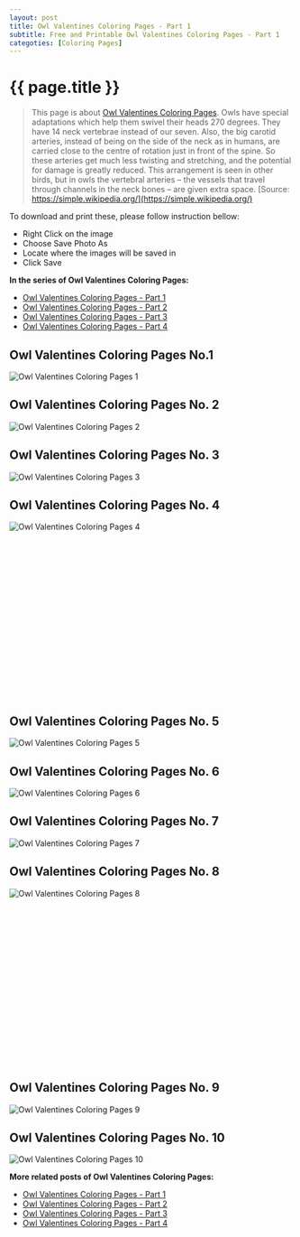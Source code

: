 ```yaml
---
layout: post
title: Owl Valentines Coloring Pages - Part 1
subtitle: Free and Printable Owl Valentines Coloring Pages - Part 1
categoties: [Coloring Pages]
---
```

{{ page.title }}
================
> This page is about [Owl Valentines Coloring Pages](https://freecoloringpages.github.io/). Owls have special adaptations which help them swivel their heads 270 degrees. They have 14 neck vertebrae instead of our seven. Also, the big carotid arteries, instead of being on the side of the neck as in humans, are carried close to the centre of rotation just in front of the spine. So these arteries get much less twisting and stretching, and the potential for damage is greatly reduced. This arrangement is seen in other birds, but in owls the vertebral arteries – the vessels that travel through channels in the neck bones – are given extra space. [Source: https://simple.wikipedia.org/](https://simple.wikipedia.org/)

To download and print these, please follow instruction bellow:
* Right Click on the image 
* Choose Save Photo As 
* Locate where the images will be saved in 
* Click Save

**In the series of Owl Valentines Coloring Pages:**

* [Owl Valentines Coloring Pages - Part 1](https://freecoloringpages.github.io/2017/12/01/Owl-Valentines-Coloring-Pages-part-1.html)
* [Owl Valentines Coloring Pages - Part 2](https://freecoloringpages.github.io/2017/12/01/Owl-Valentines-Coloring-Pages-part-2.html)
* [Owl Valentines Coloring Pages - Part 3](https://freecoloringpages.github.io/2017/12/01/Owl-Valentines-Coloring-Pages-part-3.html)
* [Owl Valentines Coloring Pages - Part 4](https://freecoloringpages.github.io/2017/12/01/Owl-Valentines-Coloring-Pages-part-4.html)

## Owl Valentines Coloring Pages No.1
![Owl Valentines Coloring Pages 1](https://freecoloringpages.github.io/img2/Owl-Valentines-Coloring-Pages%20(1).jpg "Owl Valentines Coloring Pages 1")

## Owl Valentines Coloring Pages No. 2
![Owl Valentines Coloring Pages 2](https://freecoloringpages.github.io/img2/Owl-Valentines-Coloring-Pages%20(2).jpg "Owl Valentines Coloring Pages 2")

## Owl Valentines Coloring Pages No. 3
![Owl Valentines Coloring Pages 3](https://freecoloringpages.github.io/img2/Owl-Valentines-Coloring-Pages%20(3).jpg "Owl Valentines Coloring Pages 3")

## Owl Valentines Coloring Pages No. 4
![Owl Valentines Coloring Pages 4](https://freecoloringpages.github.io/img2/Owl-Valentines-Coloring-Pages%20(4).jpg "Owl Valentines Coloring Pages 4")

<script async src="//pagead2.googlesyndication.com/pagead/js/adsbygoogle.js"></script><!-- Texxtonly --><ins class="adsbygoogle" style="display:inline-block;width:336px;height:280px" data-ad-client="ca-pub-6753140515841889" data-ad-slot="3207852233"></ins><script>(adsbygoogle = window.adsbygoogle || []).push({}); </script>

## Owl Valentines Coloring Pages No. 5
![Owl Valentines Coloring Pages 5](https://freecoloringpages.github.io/img2/Owl-Valentines-Coloring-Pages%20(5).jpg "Owl Valentines Coloring Pages 5")

## Owl Valentines Coloring Pages No. 6
![Owl Valentines Coloring Pages 6](https://freecoloringpages.github.io/img2/Owl-Valentines-Coloring-Pages%20(6).jpg "Owl Valentines Coloring Pages 6")

## Owl Valentines Coloring Pages No. 7
![Owl Valentines Coloring Pages 7](https://freecoloringpages.github.io/img2/Owl-Valentines-Coloring-Pages%20(7).jpg "Owl Valentines Coloring Pages 7")

## Owl Valentines Coloring Pages No. 8
![Owl Valentines Coloring Pages 8](https://freecoloringpages.github.io/img2/Owl-Valentines-Coloring-Pages%20(8).jpg "Owl Valentines Coloring Pages 8")

<script async src="//pagead2.googlesyndication.com/pagead/js/adsbygoogle.js"></script><!-- Texxtonly --><ins class="adsbygoogle" style="display:inline-block;width:336px;height:280px" data-ad-client="ca-pub-6753140515841889" data-ad-slot="3207852233"></ins><script>(adsbygoogle = window.adsbygoogle || []).push({}); </script>

## Owl Valentines Coloring Pages No. 9
![Owl Valentines Coloring Pages 9](https://freecoloringpages.github.io/img2/Owl-Valentines-Coloring-Pages%20(9).jpg "Owl Valentines Coloring Pages 9")

## Owl Valentines Coloring Pages No. 10
![Owl Valentines Coloring Pages 10](https://freecoloringpages.github.io/img2/Owl-Valentines-Coloring-Pages%20(10).jpg "Owl Valentines Coloring Pages 10")

**More related posts of Owl Valentines Coloring Pages:**

* [Owl Valentines Coloring Pages - Part 1](https://freecoloringpages.github.io/2017/12/01/Owl-Valentines-Coloring-Pages-part-1.html)
* [Owl Valentines Coloring Pages - Part 2](https://freecoloringpages.github.io/2017/12/01/Owl-Valentines-Coloring-Pages-part-2.html)
* [Owl Valentines Coloring Pages - Part 3](https://freecoloringpages.github.io/2017/12/01/Owl-Valentines-Coloring-Pages-part-3.html)
* [Owl Valentines Coloring Pages - Part 4](https://freecoloringpages.github.io/2017/12/01/Owl-Valentines-Coloring-Pages-part-4.html)

